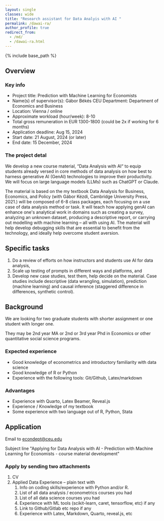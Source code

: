 ```yaml
---
layout: single
classes: wide
title: "Research assistant for Data Analyis with AI "
permalink: /dawai-ra/
author_profile: true
redirect_from:
  - /md/
  - /dawai-ra.html
---
```


{% include base_path %}


## Overview

### Key info
* Project title: Prediction with Machine Learning for Economists
* Name(s) of supervisor(s): Gábor Békés
CEU Department: Department of Economics and Business
* Location: Vienna / online
* Approximate workload (hour/week): 8-10
* Total gross remuneration in EUR 1300-1800 (could be 2x if working for 6 months)
* Application deadline: Aug 15, 2024
* Start date: 21 August, 2024 (or later)
* End date: 15 December, 2024

### The project detal
We develop a new course material, “Data Analysis with AI“ to equip students already versed in core methods of data analysis on how best to harness generative AI (GenAI) technologies to improve their productivity. We will focus on large language models (LLMs) such as ChatGPT or Claude. 

The material is based on the my textbook Data Analysis for Business, Economics, and Policy (with Gábor Kézdi, Cambridge University Press, 2021.) will be composed of 6-8 class packages, each focusing on a use case of data analysis method or task. It will teach how applying genAI can enhance one's analytical work in domains such as creating a survey, analyzing an unknown dataset, producing a descriptive report, or carrying out modelling with machine learning – all with using AI. The material will help develop debugging skills that are essential to benefit from the technology, and ideally help overcome student aversion.

## Specific tasks
1. 	Do a review of efforts on how instructors and students use AI for data analysis, 
2. 	Scale up testing of prompts in different ways and platforms, and 
3.  Develop new case studies, test them, help decide on the material. Case studies include descriptive (data wrangling, simulation), prediction (machine learning) and causal inference (staggered difference in differences, synthetic control).

## Background
We are looking for two graduate students with shorter assignment or one student with longer one. 

They may be 2nd year MA or 2nd or 3rd year Phd in Economics or other quantitative social science programs. 

### Expected experience
* Good knowledge of econometrics and introductory familiarity with data science 
* Good knowledge of R or Python 
* Experience with the following tools: Git/Github, Latex/markdown

### Advantages
* Experience with Quarto, Latex Beamer, Reveal.js 
* Experience / Knowledge of my textbook 
* Some experience with two language out of R, Python, Stata


## Application

Email to <econdept@ceu.edu>

Subject line "Applying for Data Analysis with AI - Prediction with Machine Learning for Economists - course material development"

###  Apply by sending two attachments
1.	CV 
2.	Applied Data Experience – plain text with
    1. Info on coding skills/experience with Python and/or R.
    2.	List of all data analysis / econometrics courses you had
    3.	List of all data science courses you had
    4.	Experience with ML tools (scikit-learn, caret, tensorflow, etc) if any
    5.	Link to Github/Gitlab etc repo if any
    6.	Experience with Latex, Markdown, Quarto, reveal.js, etc
